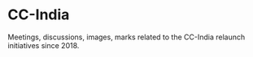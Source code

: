 # CC-India
Meetings, discussions, images, marks related to the CC-India relaunch initiatives since 2018.
